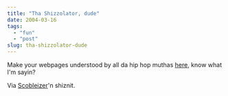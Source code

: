```yaml
---
title: "Tha Shizzolator, dude"
date: 2004-03-16
tags: 
  - "fun"
  - "post"
slug: tha-shizzolator-dude
---
```


Make your webpages understood by all da hip hop muthas [here](http://www.asksnoop.com/), know what I'm sayin?

Via [Scobleizer](http://radio.weblogs.com/0001011/2004/03/15.html#a7022)'n shiznit.

